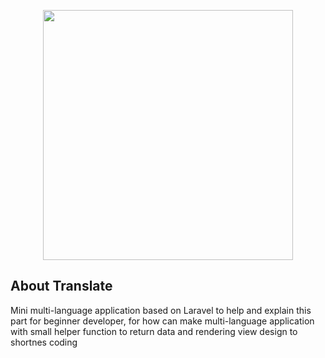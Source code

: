 <p align="center"><img src="https://res.cloudinary.com/dtfbvvkyp/image/upload/v1566331377/laravel-logolockup-cmyk-red.svg" width="400"></p>


## About Translate

Mini multi-language application based on Laravel to help and explain this part for beginner developer, for how can make multi-language application with small helper function to return data and rendering view design to shortnes coding 


